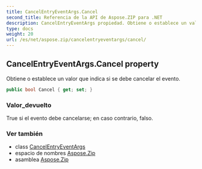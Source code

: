 ```yaml
---
title: CancelEntryEventArgs.Cancel
second_title: Referencia de la API de Aspose.ZIP para .NET
description: CancelEntryEventArgs propiedad. Obtiene o establece un valor que indica si se debe cancelar el evento.
type: docs
weight: 20
url: /es/net/aspose.zip/cancelentryeventargs/cancel/
---
```

## CancelEntryEventArgs.Cancel property

Obtiene o establece un valor que indica si se debe cancelar el evento.

```csharp
public bool Cancel { get; set; }
```

### Valor_devuelto

True si el evento debe cancelarse; en caso contrario, falso.

### Ver también

* class [CancelEntryEventArgs](../)
* espacio de nombres [Aspose.Zip](../../cancelentryeventargs/)
* asamblea [Aspose.Zip](../../../)


